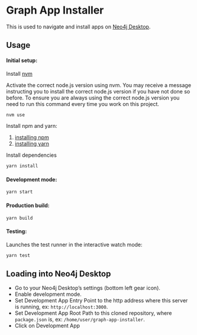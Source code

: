 # Graph App Installer

This is used to navigate and install apps on [Neo4j Desktop](https://neo4j.com/developer/neo4j-desktop/).

## Usage

#### Initial setup:

Install [nvm](https://github.com/creationix/nvm#installation)

Activate the correct node.js version using nvm.  You may receive a message instructing you to install the
correct node.js version if you have not done so before.  To ensure you are always using the correct node.js version
you need to run this command every time you work on this project.

```bash
nvm use
```

Install npm and yarn:

1. [installing npm](https://www.npmjs.com/get-npm)
2. [installing yarn](https://yarnpkg.com/en/docs/install)

Install dependencies

```bash
yarn install
```

#### Development mode:

```bash
yarn start
```

#### Production build:

```bash
yarn build
```

#### Testing:

Launches the test runner in the interactive watch mode:

```bash
yarn test
```

## Loading into Neo4j Desktop

* Go to your Neo4j Desktop’s settings (bottom left gear icon).
* Enable development mode.
* Set Development App Entry Point to the http address where this server is running, ex: `http://localhost:3000`.
* Set Development App Root Path to this cloned repository, where `package.json` is, ex: `/home/user/graph-app-installer`.
* Click on Development App

